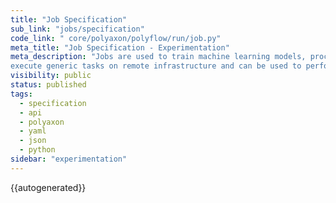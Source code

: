 ```yaml
---
title: "Job Specification"
sub_link: "jobs/specification"
code_link: " core/polyaxon/polyflow/run/job.py"
meta_title: "Job Specification - Experimentation"
meta_description: "Jobs are used to train machine learning models, process a dataset, 
execute generic tasks on remote infrastructure and can be used to perform a variety of functions from compiling a model to running an ETL operation."
visibility: public
status: published
tags:
  - specification
  - api
  - polyaxon
  - yaml
  - json
  - python
sidebar: "experimentation"
---
```


{{autogenerated}}

